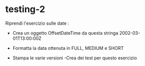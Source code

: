 # testing-2
Riprendi l'esercizio sulle date :

- Crea un oggetto OffsetDateTime da questa stringa 2002-03-01T13:00:00Z

- Formatta la data ottenuta in FULL, MEDIUM e SHORT

- Stampa le varie versioni -Crea dei test per questo esercizio